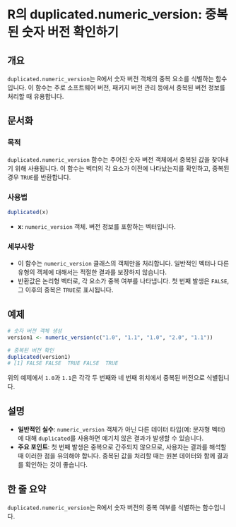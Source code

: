 <!--
Meta Description: # R의 duplicated.numeric_version: 중복된 숫자 버전 확인하기 ## 개요 `duplicated.numeric_version`는 R에서 숫자 버전 객체의 중복 요소를 식별하는 함수입니다. 이 함수는 주로 소프트웨어 버전, 패키지 버전 관리 등에서 ...
Meta Keywords: numeric_version, duplicated, 중복된, 함수는, true
-->

# R의 duplicated.numeric_version: 중복된 숫자 버전 확인하기

## 개요
`duplicated.numeric_version`는 R에서 숫자 버전 객체의 중복 요소를 식별하는 함수입니다. 이 함수는 주로 소프트웨어 버전, 패키지 버전 관리 등에서 중복된 버전 정보를 처리할 때 유용합니다.

## 문서화
### 목적
`duplicated.numeric_version` 함수는 주어진 숫자 버전 객체에서 중복된 값을 찾아내기 위해 사용됩니다. 이 함수는 벡터의 각 요소가 이전에 나타났는지를 확인하고, 중복된 경우 `TRUE`를 반환합니다.

### 사용법
```R
duplicated(x)
```

- **x**: `numeric_version` 객체. 버전 정보를 포함하는 벡터입니다.

### 세부사항
- 이 함수는 `numeric_version` 클래스의 객체만을 처리합니다. 일반적인 벡터나 다른 유형의 객체에 대해서는 적절한 결과를 보장하지 않습니다.
- 반환값은 논리형 벡터로, 각 요소가 중복 여부를 나타냅니다. 첫 번째 발생은 `FALSE`, 그 이후의 중복은 `TRUE`로 표시됩니다.

## 예제
```R
# 숫자 버전 객체 생성
version1 <- numeric_version(c("1.0", "1.1", "1.0", "2.0", "1.1"))

# 중복된 버전 확인
duplicated(version1)
# [1] FALSE FALSE  TRUE FALSE  TRUE
```

위의 예제에서 `1.0`과 `1.1`은 각각 두 번째와 네 번째 위치에서 중복된 버전으로 식별됩니다.

## 설명
- **일반적인 실수**: `numeric_version` 객체가 아닌 다른 데이터 타입(예: 문자형 벡터)에 대해 `duplicated`를 사용하면 예기치 않은 결과가 발생할 수 있습니다.
- **주요 포인트**: 첫 번째 발생은 중복으로 간주되지 않으므로, 사용자는 결과를 해석할 때 이러한 점을 유의해야 합니다. 중복된 값을 처리할 때는 원본 데이터와 함께 결과를 확인하는 것이 좋습니다.

## 한 줄 요약
`duplicated.numeric_version`는 R에서 숫자 버전의 중복 여부를 식별하는 함수입니다.